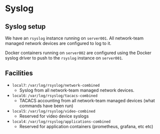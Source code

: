 # Syslog


## Syslog setup

We have an `rsyslog` instance running on `server001`. All network-team managed
network devices are configured to log to it.

Docker containers running on `server002` are configured using the Docker syslog
driver to push to the `rsyslog` instance on `server001`.

## Facilities

- `local7`: `/var/log/rsyslog/network-combined`
  - Syslog from all network-team managed network devices.
- `local6`: `/var/log/rsyslog/tacacs-combined`
  - TACACS accounting from all network-team managed devices (what commands have been run)
- `local5`: `/var/log/rsyslog/video-combined`
  - Reserved for video device syslogs
- `local4`: `/var/log/rsyslog/applications-combined`
  - Reserved for application containers (prometheus, grafana, etc etc)
